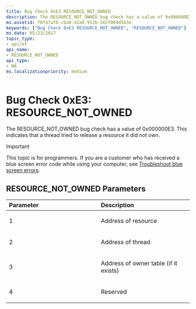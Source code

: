 ```yaml
---
title: Bug Check 0xE3 RESOURCE_NOT_OWNED
description: The RESOURCE_NOT_OWNED bug check has a value of 0x000000E3. This indicates that a thread tried to release a resource it did not own.
ms.assetid: f0f47af6-cba0-42a0-912b-562f069d5b3e
keywords: ["Bug Check 0xE3 RESOURCE_NOT_OWNED", "RESOURCE_NOT_OWNED"]
ms.date: 05/23/2017
topic_type:
- apiref
api_name:
- RESOURCE_NOT_OWNED
api_type:
- NA
ms.localizationpriority: medium
---
```


# Bug Check 0xE3: RESOURCE\_NOT\_OWNED


The RESOURCE\_NOT\_OWNED bug check has a value of 0x000000E3. This indicates that a thread tried to release a resource it did not own.

> [!IMPORTANT]
> This topic is for programmers. If you are a customer who has received a blue screen error code while using your computer, see [Troubleshoot blue screen errors](https://www.windows.com/stopcode).


## RESOURCE\_NOT\_OWNED Parameters


<table>
<colgroup>
<col width="50%" />
<col width="50%" />
</colgroup>
<thead>
<tr class="header">
<th align="left">Parameter</th>
<th align="left">Description</th>
</tr>
</thead>
<tbody>
<tr class="odd">
<td align="left"><p>1</p></td>
<td align="left"><p>Address of resource</p></td>
</tr>
<tr class="even">
<td align="left"><p>2</p></td>
<td align="left"><p>Address of thread</p></td>
</tr>
<tr class="odd">
<td align="left"><p>3</p></td>
<td align="left"><p>Address of owner table (if it exists)</p></td>
</tr>
<tr class="even">
<td align="left"><p>4</p></td>
<td align="left"><p>Reserved</p></td>
</tr>
</tbody>
</table>

 

 

 





